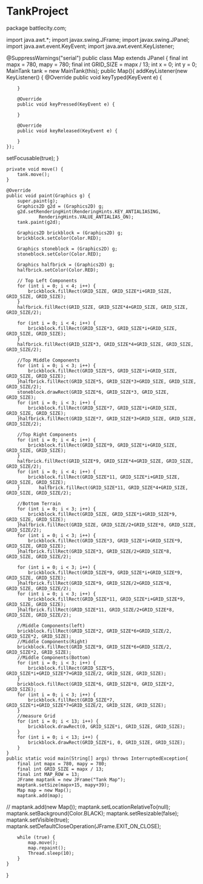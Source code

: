 # TankProject
package battlecity.com;

import java.awt.*;
import javax.swing.JFrame;
import javax.swing.JPanel;
import java.awt.event.KeyEvent;
import java.awt.event.KeyListener;

@SuppressWarnings("serial")
public class Map extends JPanel {
    final int mapx = 780, mapy = 780;
    final int GRID_SIZE = mapx / 13;
    int x = 0;
    int y = 0;
MainTank tank =  new MainTank(this);
public Map(){
    addKeyListener(new KeyListener() {
        @Override
        public void keyTyped(KeyEvent e) {

        }

        @Override
        public void keyPressed(KeyEvent e) {

        }

        @Override
        public void keyReleased(KeyEvent e) {

        }
    });
setFocusable(true);
    }

    private void move() {
        tank.move();
    }

    @Override
    public void paint(Graphics g) {
        super.paint(g);
        Graphics2D g2d = (Graphics2D) g;
        g2d.setRenderingHint(RenderingHints.KEY_ANTIALIASING,
                RenderingHints.VALUE_ANTIALIAS_ON);
        tank.paint(g2d);

        Graphics2D brickblock = (Graphics2D) g;
        brickblock.setColor(Color.RED);

        Graphics stoneblock = (Graphics2D) g;
        stoneblock.setColor(Color.RED);

        Graphics halfbrick = (Graphics2D) g;
        halfbrick.setColor(Color.RED);

        // Top Left Components
        for (int i = 0; i < 4; i++) {
            brickblock.fillRect(GRID_SIZE, GRID_SIZE*i+GRID_SIZE, GRID_SIZE, GRID_SIZE);
        }
        halfbrick.fillRect(GRID_SIZE, GRID_SIZE*4+GRID_SIZE, GRID_SIZE, GRID_SIZE/2);

        for (int i = 0; i < 4; i++) {
            brickblock.fillRect(GRID_SIZE*3, GRID_SIZE*i+GRID_SIZE, GRID_SIZE, GRID_SIZE);
        }
        halfbrick.fillRect(GRID_SIZE*3, GRID_SIZE*4+GRID_SIZE, GRID_SIZE, GRID_SIZE/2);

        //Top Middle Components
        for (int i = 0; i < 3; i++) {
            brickblock.fillRect(GRID_SIZE*5, GRID_SIZE*i+GRID_SIZE, GRID_SIZE, GRID_SIZE);
        }halfbrick.fillRect(GRID_SIZE*5, GRID_SIZE*3+GRID_SIZE, GRID_SIZE, GRID_SIZE/2);
        stoneblock.drawRect(GRID_SIZE*6, GRID_SIZE*3, GRID_SIZE, GRID_SIZE);
        for (int i = 0; i < 3; i++) {
            brickblock.fillRect(GRID_SIZE*7, GRID_SIZE*i+GRID_SIZE, GRID_SIZE, GRID_SIZE);
        }halfbrick.fillRect(GRID_SIZE*7, GRID_SIZE*3+GRID_SIZE, GRID_SIZE, GRID_SIZE/2);

        //Top Right Components
        for (int i = 0; i < 4; i++) {
            brickblock.fillRect(GRID_SIZE*9, GRID_SIZE*i+GRID_SIZE, GRID_SIZE, GRID_SIZE);
        }
        halfbrick.fillRect(GRID_SIZE*9, GRID_SIZE*4+GRID_SIZE, GRID_SIZE, GRID_SIZE/2);
        for (int i = 0; i < 4; i++) {
            brickblock.fillRect(GRID_SIZE*11, GRID_SIZE*i+GRID_SIZE, GRID_SIZE, GRID_SIZE);
        }       halfbrick.fillRect(GRID_SIZE*11, GRID_SIZE*4+GRID_SIZE, GRID_SIZE, GRID_SIZE/2);

        //Bottom Terrain
        for (int i = 0; i < 3; i++) {
            brickblock.fillRect(GRID_SIZE, GRID_SIZE*i+GRID_SIZE*9, GRID_SIZE, GRID_SIZE);
        }halfbrick.fillRect(GRID_SIZE, GRID_SIZE/2+GRID_SIZE*8, GRID_SIZE, GRID_SIZE/2);
        for (int i = 0; i < 3; i++) {
            brickblock.fillRect(GRID_SIZE*3, GRID_SIZE*i+GRID_SIZE*9, GRID_SIZE, GRID_SIZE);
        }halfbrick.fillRect(GRID_SIZE*3, GRID_SIZE/2+GRID_SIZE*8, GRID_SIZE, GRID_SIZE/2);

        for (int i = 0; i < 3; i++) {
            brickblock.fillRect(GRID_SIZE*9, GRID_SIZE*i+GRID_SIZE*9, GRID_SIZE, GRID_SIZE);
        }halfbrick.fillRect(GRID_SIZE*9, GRID_SIZE/2+GRID_SIZE*8, GRID_SIZE, GRID_SIZE/2);
        for (int i = 0; i < 3; i++) {
            brickblock.fillRect(GRID_SIZE*11, GRID_SIZE*i+GRID_SIZE*9, GRID_SIZE, GRID_SIZE);
        }halfbrick.fillRect(GRID_SIZE*11, GRID_SIZE/2+GRID_SIZE*8, GRID_SIZE, GRID_SIZE/2);

        //Middle Components(left)
        brickblock.fillRect(GRID_SIZE*2, GRID_SIZE*6+GRID_SIZE/2, GRID_SIZE*2, GRID_SIZE);
        //Middle Components(Right)
        brickblock.fillRect(GRID_SIZE*9, GRID_SIZE*6+GRID_SIZE/2, GRID_SIZE*2, GRID_SIZE);
        //Middle Components(Bottom)
        for (int i = 0; i < 3; i++) {
            brickblock.fillRect(GRID_SIZE*5, GRID_SIZE*i+GRID_SIZE*7+GRID_SIZE/2, GRID_SIZE, GRID_SIZE);
        }
        brickblock.fillRect(GRID_SIZE*6, GRID_SIZE*8, GRID_SIZE*2, GRID_SIZE);
        for (int i = 0; i < 3; i++) {
            brickblock.fillRect(GRID_SIZE*7, GRID_SIZE*i+GRID_SIZE*7+GRID_SIZE/2, GRID_SIZE, GRID_SIZE);
        }
        //measure Grid
        for (int i = 0; i < 13; i++) {
            brickblock.drawRect(0, GRID_SIZE*i, GRID_SIZE, GRID_SIZE);
        }
        for (int i = 0; i < 13; i++) {
            brickblock.drawRect(GRID_SIZE*i, 0, GRID_SIZE, GRID_SIZE);
        }
    }
    public static void main(String[] args) throws InterruptedException{
        final int mapx = 780, mapy = 780;
        final int GRID_SIZE = mapx / 13;
        final int MAP_ROW = 13;
        JFrame maptank = new JFrame("Tank Map");
        maptank.setSize(mapx+15, mapy+39);
        Map map = new Map();
        maptank.add(map);
//        maptank.add(new Map());
        maptank.setLocationRelativeTo(null);
        maptank.setBackground(Color.BLACK);
        maptank.setResizable(false);
        maptank.setVisible(true);
        maptank.setDefaultCloseOperation(JFrame.EXIT_ON_CLOSE);


        while (true) {
            map.move();
            map.repaint();
            Thread.sleep(10);
        }
    }
}








